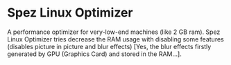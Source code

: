 # Spez Linux Optimizer
A performance optimizer for very-low-end machines (like 2 GB ram). Spez Linux Optimizer tries decrease the RAM usage with disabling some features (disables picture in picture and blur effects) [Yes, the blur effects firstly generated by GPU (Graphics Card) and stored in the RAM...].